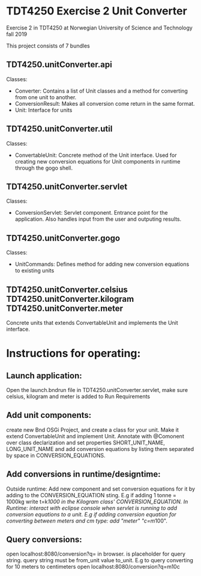 # TDT4250 Exercise 2 Unit Converter

Exercise 2 in TDT4250 at Norwegian University of Science and Technology fall 2019

This project consists of 7 bundles

## TDT4250.unitConverter.api
Classes:
- Converter: Contains a list of Unit classes and a method for converting from one unit to another.
- ConversionResult: Makes all conversion come return in the same format.
- Unit: Interface for units

## TDT4250.unitConverter.util
Classes: 
- ConvertableUnit: Concrete method of the Unit interface. Used for creating new conversion equations for Unit components in runtime through the gogo shell.

## TDT4250.unitConverter.servlet
Classes:
- ConversionServlet: Servlet component. Entrance point for the application. Also handles input from the user and outputing results. 

## TDT4250.unitConverter.gogo
Classes:
- UnitCommands: Defines method for adding new conversion equations to existing units

## TDT4250.unitConverter.celsius TDT4250.unitConverter.kilogram TDT4250.unitConverter.meter
Concrete units that extends ConvertableUnit and implements the Unit interface. 


# Instructions for operating:

## Launch application: 
Open the launch.bndrun file in TDT4250.unitConverter.servlet, make sure celsius, kilogram and meter is added to Run Requirements

## Add unit components:
create new Bnd OSGi Project, and create a class for your unit. Make it extend ConvertableUnit and implement Unit. Annotate with @Comonent over class declarization and set properties SHORT_UNIT_NAME, LONG_UNIT_NAME and add conversion equations by listing them  separated by space in CONVERSION_EQUATIONS.

## Add conversions in runtime/designtime:
Outside runtime: Add new component and set conversion equations for it by adding to the CONVERSION_EQUATION sting. E.g if adding 1 tonne = 1000kg write t=k*1000 in the Kilogram class' CONVERSION_EQUATION.
In Runtime: interact with eclipse console when servlet is running to add conversion equations to a unit. E.g if adding conversion equation for converting between meters and cm type:
add "meter" "c=m*100".

## Query conversions:
open localhost:8080/conversion?q=<query> in browser. <query> is placeholder for query string. query string must be from_unit value to_unit. E.g to query converting for 10 meters to centimeters open localhost:8080/conversion?q=m10c
